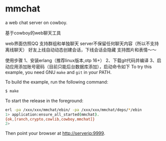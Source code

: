 mmchat
=================
a web chat server on cowboy.

基于cowboy的web聊天工具

web界面仿照QQ
支持群组和单独聊天
server不保留任何聊天内容（所以不支持离线聊天）
好友上线自动动态创建会话，下线会话会隐藏
支持图片和表情～～

使用步骤
1、安装erlang（推荐linux版本,otp 16+）
2、下载git代码并编译
3、启动应用添加账号密码（目前只能后台数据库添加），启动命令如下
To try this example, you need GNU `make` and `git` in your PATH.

To build the example, run the following command:

``` bash
$ make
```

To start the release in the foreground:

``` bash
erl -pa /xxx/xxx/mmchat/ebin/ -pa /xxx/xxx/mmchat/deps/*/ebin
1> application:ensure_all_started(mmchat).
{ok,[ranch,crypto,cowlib,cowboy,mmchat]}
2> 
```

Then point your browser at [http://serverip:9999](http://localhost:9999).
